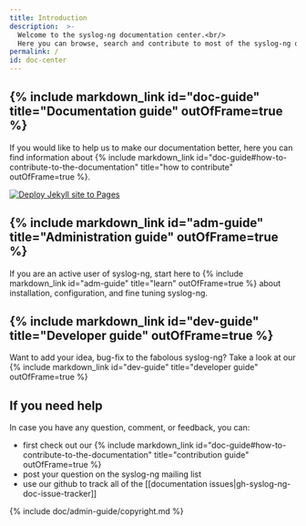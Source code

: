 ```yaml
---
title: Introduction
description:  >-
  Welcome to the syslog-ng documentation center.<br/>
  Here you can browse, search and contribute to most of the syslog-ng documentation.
permalink: /
id: doc-center
---
```


## {% include markdown_link id="doc-guide" title="Documentation guide" outOfFrame=true %}

If you would like to help us to make our documentation better, here you can find information about {% include markdown_link id="doc-guide#how-to-contribute-to-the-documentation" title="how to contribute" outOfFrame=true %}.

[![Deploy Jekyll site to Pages](https://github.com/syslog-ng/syslog-ng.github.io/actions/workflows/jekyll-gh-pages.yml/badge.svg)](https://github.com/syslog-ng/syslog-ng.github.io/actions/workflows/jekyll-gh-pages.yml)

## {% include markdown_link id="adm-guide" title="Administration guide" outOfFrame=true %}

If you are an active user of syslog-ng, start here to {% include markdown_link id="adm-guide" title="learn" outOfFrame=true %} about installation, configuration, and fine tuning syslog-ng.

## {% include markdown_link id="dev-guide" title="Developer guide" outOfFrame=true %}

Want to add your idea, bug-fix to the fabolous syslog-ng? Take a look at our {% include markdown_link id="dev-guide" title="developer guide" outOfFrame=true %}

## If you need help

In case you have any question, comment, or feedback, you can:

* first check out our {% include markdown_link id="doc-guide#how-to-contribute-to-the-documentation" title="contribution guide" outOfFrame=true %}
* post your question on the syslog-ng mailing list
* use our github to track all of the [[documentation issues|gh-syslog-ng-doc-issue-tracker]]

{% include doc/admin-guide/copyright.md %}
